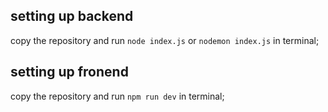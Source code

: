 ## setting up backend

copy the repository and run `node index.js` or `nodemon index.js` in terminal;

## setting up fronend

copy the repository and run `npm run dev` in terminal;
